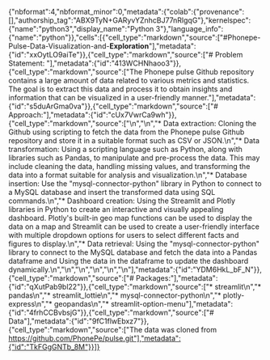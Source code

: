 {"nbformat":4,"nbformat_minor":0,"metadata":{"colab":{"provenance":[],"authorship_tag":"ABX9TyN+GARyvYZnhcBJ77nRlgqG"},"kernelspec":{"name":"python3","display_name":"Python 3"},"language_info":{"name":"python"}},"cells":[{"cell_type":"markdown","source":["#Phonepe-Pulse-Data-Visualization-and-**Exploration**"],"metadata":{"id":"xxOytLO9aiTe"}},{"cell_type":"markdown","source":["# Problem Statement: "],"metadata":{"id":"413WCHNhaoo3"}},{"cell_type":"markdown","source":["The Phonepe pulse Github repository contains a large amount of data related to various metrics and statistics. The goal is to extract this data and process it to obtain insights and information that can be visualized in a user-friendly manner."],"metadata":{"id":"s5duArGma0va"}},{"cell_type":"markdown","source":["# Approach:"],"metadata":{"id":"cUx7VwrCa9wh"}},{"cell_type":"markdown","source":["\n","\n","*   Data extraction: Cloning the Github using scripting to fetch the data from the Phonepe pulse Github repository and store it in a suitable format such as CSV or JSON.\n","*   Data transformation: Using a scripting language such as Python, along with libraries such as Pandas, to manipulate and pre-process the data. This may include cleaning the data, handling missing values, and transforming the data into a format suitable for analysis and visualization.\n","*   Database insertion: Use the \"mysql-connector-python\" library in Python to connect to a MySQL database and insert the transformed data using SQL commands.\n","*  Dashboard creation: Using the Streamlit and Plotly libraries in Python to create an interactive and visually appealing dashboard. Plotly's built-in geo map functions can be used to display the data on a map and Streamlit can be used to create a user-friendly interface with multiple dropdown options for users to select different facts and figures to display.\n","*   Data retrieval: Using the \"mysql-connector-python\" library to connect to the MySQL database and fetch the data into a Pandas dataframe and Using the data in the dataframe to update the dashboard dynamically.\n","\n","\n","\n","\n","\n"],"metadata":{"id":"YDM6HkL_bF_N"}},{"cell_type":"markdown","source":["# Packages:"],"metadata":{"id":"qXutPab9bl22"}},{"cell_type":"markdown","source":["* streamlit\n","* pandas\n","* streamlit_lottie\n","* mysql-connector-python\n","* plotly-express\n","* geopandas\n","* streamlit-option-menu"],"metadata":{"id":"4frhCCBvbsjG"}},{"cell_type":"markdown","source":["# Data"],"metadata":{"id":"9fC1flwEbxz7"}},{"cell_type":"markdown","source":["The data was cloned from https://github.com/PhonePe/pulse.git"],"metadata":{"id":"TkFGgGNTb_8M"}}]}